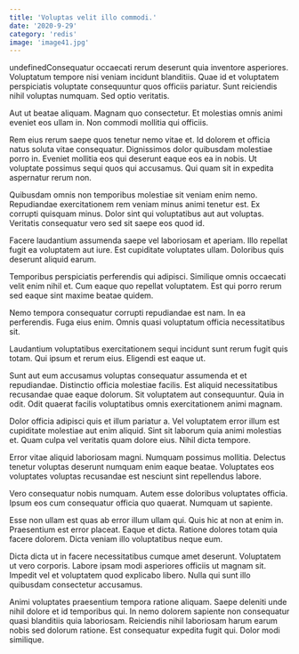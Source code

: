 ```yaml
---
title: 'Voluptas velit illo commodi.'
date: '2020-9-29'
category: 'redis'
image: 'image41.jpg'
---
```


undefinedConsequatur occaecati rerum deserunt quia inventore asperiores. Voluptatum tempore nisi veniam incidunt blanditiis. Quae id et voluptatem perspiciatis voluptate consequuntur quos officiis pariatur. Sunt reiciendis nihil voluptas numquam. Sed optio veritatis.
 Aut ut beatae aliquam. Magnam quo consectetur. Et molestias omnis animi eveniet eos ullam in. Non commodi mollitia qui officiis.
 Rem eius rerum saepe quos tenetur nemo vitae et. Id dolorem et officia natus soluta vitae consequatur. Dignissimos dolor quibusdam molestiae porro in. Eveniet mollitia eos qui deserunt eaque eos ea in nobis. Ut voluptate possimus sequi quos qui accusamus. Qui quam sit in expedita aspernatur rerum non.

Quibusdam omnis non temporibus molestiae sit veniam enim nemo. Repudiandae exercitationem rem veniam minus animi tenetur est. Ex corrupti quisquam minus. Dolor sint qui voluptatibus aut aut voluptas. Veritatis consequatur vero sed sit saepe eos quod id.
 Facere laudantium assumenda saepe vel laboriosam et aperiam. Illo repellat fugit ea voluptatem aut iure. Est cupiditate voluptates ullam. Doloribus quis deserunt aliquid earum.
 Temporibus perspiciatis perferendis qui adipisci. Similique omnis occaecati velit enim nihil et. Cum eaque quo repellat voluptatem. Est qui porro rerum sed eaque sint maxime beatae quidem.

Nemo tempora consequatur corrupti repudiandae est nam. In ea perferendis. Fuga eius enim. Omnis quasi voluptatum officia necessitatibus sit.
 Laudantium voluptatibus exercitationem sequi incidunt sunt rerum fugit quis totam. Qui ipsum et rerum eius. Eligendi est eaque ut.
 Sunt aut eum accusamus voluptas consequatur assumenda et et repudiandae. Distinctio officia molestiae facilis. Est aliquid necessitatibus recusandae quae eaque dolorum. Sit voluptatem aut consequuntur. Quia in odit. Odit quaerat facilis voluptatibus omnis exercitationem animi magnam.

Dolor officia adipisci quis et illum pariatur a. Vel voluptatem error illum est cupiditate molestiae aut enim aliquid. Sint sit laborum quia animi molestias et. Quam culpa vel veritatis quam dolore eius. Nihil dicta tempore.
 Error vitae aliquid laboriosam magni. Numquam possimus mollitia. Delectus tenetur voluptas deserunt numquam enim eaque beatae. Voluptates eos voluptates voluptas recusandae est nesciunt sint repellendus labore.
 Vero consequatur nobis numquam. Autem esse doloribus voluptates officia. Ipsum eos cum consequatur officia quo quaerat. Numquam ut sapiente.

Esse non ullam est quas ab error illum ullam qui. Quis hic at non at enim in. Praesentium est error placeat. Eaque et dicta. Ratione dolores totam quia facere dolorem. Dicta veniam illo voluptatibus neque eum.
 Dicta dicta ut in facere necessitatibus cumque amet deserunt. Voluptatem ut vero corporis. Labore ipsam modi asperiores officiis ut magnam sit. Impedit vel et voluptatem quod explicabo libero. Nulla qui sunt illo quibusdam consectetur accusamus.
 Animi voluptates praesentium tempora ratione aliquam. Saepe deleniti unde nihil dolore et id temporibus qui. In nemo dolorem sapiente non consequatur quasi blanditiis quia laboriosam. Reiciendis nihil laboriosam harum earum nobis sed dolorum ratione. Est consequatur expedita fugit qui. Dolor modi similique.



